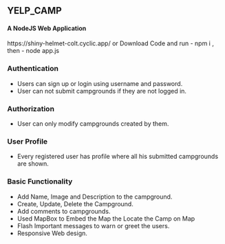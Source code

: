 # 
<h2>YELP_CAMP</h2>
<h4>A NodeJS Web Application</h4>
https://shiny-helmet-colt.cyclic.app/
or 
Download Code
and run -   npm i ,
then    -   node app.js

<h3>Authentication</h3>
<ul>
<li>Users can sign up or login using username and password.</li>
<li>User can not submit campgrounds if they are not logged in.</li>
</ul>
<h3>Authorization</h3>
<ul>
<li>User can only modify campgrounds created by them.</li>
 </ul>
<h3>User Profile</h3>
<ul>
<li>Every registered user has profile where all his submitted campgrounds are shown.</li>
  </ul>
<h3>Basic Functionality</h3>
<ul>
  <li>Add Name, Image and Description to the campground.</li>
  <li>Create, Update, Delete the Campground.</li>
  <li>Add comments to campgrounds.</li>
  <li>Used MapBox to Embed the Map the Locate the Camp on Map</li>
  <li>Flash Important messages to warn or greet the users.</li>
  <li>Responsive Web design.</li>
 </ul>



